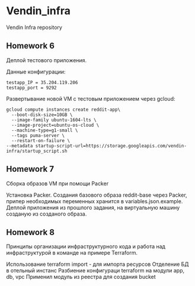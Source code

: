 # Vendin_infra

Vendin Infra repository

## Homework 6
Деплой тестового приложения.

Данные конфигурации:

```
testapp_IP = 35.204.119.206
testapp_port = 9292
```

Развертывание новой VM с тестовым приложением через gcloud:

```
gcloud compute instances create reddit-app\
  --boot-disk-size=10GB \
  --image-family ubuntu-1604-lts \
  --image-project=ubuntu-os-cloud \
  --machine-type=g1-small \
  --tags puma-server \
  --restart-on-failure \
--metadata startup-script-url=https://storage.googleapis.com/vendin-infra/startup_script.sh

```

## Homework 7

Сборка образов VM при помощи Packer

Установка Packer.
Cоздания базового образа reddit-base через Packer, припер необходимых переменных хранится в variables.json.example.
Деплой приложения из прошлого задания, на виртуальную машину созданую из созданого образа.

## Homework 8

Принципы организации инфраструктурного кода и работа над инфраструктурой в команде на примере Terraform.

Использование terraform import - для импорта ресурсов
Отделение БД в отельный инстанс
Разбиение конфигураци terraform на модули app, db, vpc
Применил модуль из реестра для создания bucket
